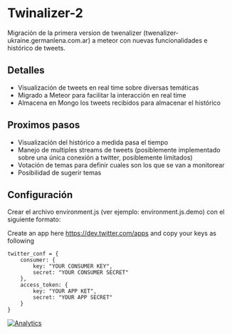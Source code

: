 Twinalizer-2
============

Migración de la primera version de twenalizer (twenalizer-ukraine.germanlena.com.ar) a meteor con nuevas funcionalidades e histórico de tweets.

Detalles
--------

* Visualización de tweets en real time sobre diversas temáticas
* Migrado a Meteor para facilitar la interacción en real time
* Almacena en Mongo los tweets recibidos para almacenar el histórico

Proximos pasos
--------------

* Visualización del histórico a medida pasa el tiempo
* Manejo de multiples streams de tweets (posiblemente implementado sobre una única conexión a twitter, posiblemente limitados)
* Votación de temas para definir cuales son los que se van a monitorear
* Posibilidad de sugerir temas

Configuración
-------------

Crear el archivo environment.js (ver ejemplo: environment.js.demo) con el siguiente formato:

Create an app here https://dev.twitter.com/apps and copy your keys as following

```
twitter_conf = {
    consumer: {
        key: "YOUR CONSUMER KEY",
        secret: "YOUR CONSUMER SECRET"
    },
    access_token: {
        key: "YOUR APP KET",
        secret: "YOUR APP SECRET"
    }
}
```

[![Analytics](https://ga-beacon.appspot.com/UA-51467836-1/glena/twinalizer-2)](http://germanlena.com.ar)
